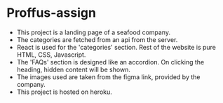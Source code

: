 # Proffus-assign

- This project is a landing page of a seafood company. 
- The categories are fetched from an api from the server.
- React is used for the 'categories' section. Rest of the website is pure HTML, CSS, Javascript.
- The 'FAQs' section is designed like an accordion. On clicking the heading, hidden content will be shown.
- The images used are taken from the figma link, provided by the company.
- This project is hosted on heroku.
